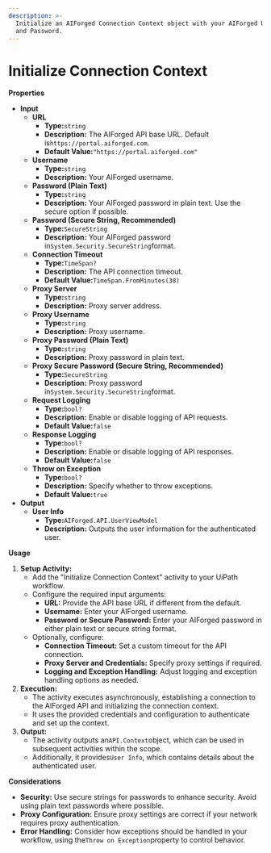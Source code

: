 ```yaml
---
description: >-
  Initialize an AIForged Connection Context object with your AIForged Username
  and Password.
---
```


# Initialize Connection Context

**Properties**

* **Input**
  * **URL**
    * **Type:**`string`
    * **Description:** The AIForged API base URL. Default is`https://portal.aiforged.com`.
    * **Default Value:**`"https://portal.aiforged.com"`
  * **Username**
    * **Type:**`string`
    * **Description:** Your AIForged username.
  * **Password (Plain Text)**
    * **Type:**`string`
    * **Description:** Your AIForged password in plain text. Use the secure option if possible.
  * **Password (Secure String, Recommended)**
    * **Type:**`SecureString`
    * **Description:** Your AIForged password in`System.Security.SecureString`format.
  * **Connection Timeout**
    * **Type:**`TimeSpan?`
    * **Description:** The API connection timeout.
    * **Default Value:**`TimeSpan.FromMinutes(30)`
  * **Proxy Server**
    * **Type:**`string`
    * **Description:** Proxy server address.
  * **Proxy Username**
    * **Type:**`string`
    * **Description:** Proxy username.
  * **Proxy Password (Plain Text)**
    * **Type:**`string`
    * **Description:** Proxy password in plain text.
  * **Proxy Secure Password (Secure String, Recommended)**
    * **Type:**`SecureString`
    * **Description:** Proxy password in`System.Security.SecureString`format.
  * **Request Logging**
    * **Type:**`bool?`
    * **Description:** Enable or disable logging of API requests.
    * **Default Value:**`false`
  * **Response Logging**
    * **Type:**`bool?`
    * **Description:** Enable or disable logging of API responses.
    * **Default Value:**`false`
  * **Throw on Exception**
    * **Type:**`bool?`
    * **Description:** Specify whether to throw exceptions.
    * **Default Value:**`true`
* **Output**
  * **User Info**
    * **Type:**`AIForged.API.UserViewModel`
    * **Description:** Outputs the user information for the authenticated user.

**Usage**

1. **Setup Activity:**
   * Add the "Initialize Connection Context" activity to your UiPath workflow.
   * Configure the required input arguments:
     * **URL:** Provide the API base URL if different from the default.
     * **Username:** Enter your AIForged username.
     * **Password or Secure Password:** Enter your AIForged password in either plain text or secure string format.
   * Optionally, configure:
     * **Connection Timeout:** Set a custom timeout for the API connection.
     * **Proxy Server and Credentials:** Specify proxy settings if required.
     * **Logging and Exception Handling:** Adjust logging and exception handling options as needed.
2. **Execution:**
   * The activity executes asynchronously, establishing a connection to the AIForged API and initializing the connection context.
   * It uses the provided credentials and configuration to authenticate and set up the context.
3. **Output:**
   * The activity outputs an`API.Context`object, which can be used in subsequent activities within the scope.
   * Additionally, it provides`User Info`, which contains details about the authenticated user.

**Considerations**

* **Security:** Use secure strings for passwords to enhance security. Avoid using plain text passwords where possible.
* **Proxy Configuration:** Ensure proxy settings are correct if your network requires proxy authentication.
* **Error Handling:** Consider how exceptions should be handled in your workflow, using the`Throw on Exception`property to control behavior.

